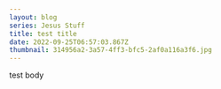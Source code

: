 ```yaml
---
layout: blog
series: Jesus Stuff
title: test title
date: 2022-09-25T06:57:03.867Z
thumbnail: 314956a2-3a57-4ff3-bfc5-2af0a116a3f6.jpg
---
```

t﻿est body